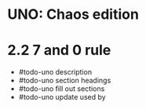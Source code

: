 # UNO: Chaos edition
# 2.2 7 and 0 rule
- #todo-uno description
- #todo-uno section headings
- #todo-uno fill out sections
- #todo-uno update used by
